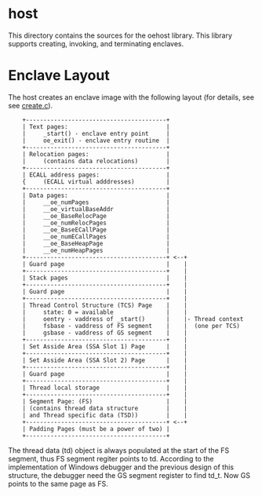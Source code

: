 host
====

This directory contains the sources for the oehost library. This library
supports creating, invoking, and terminating enclaves.

# Enclave Layout

The host creates an enclave image with the following layout (for details, see
see [create.c](create.c)).

        +----------------------------------------+
        | Text pages:                            |
        |     _start() - enclave entry point     |
        |     oe_exit() - enclave entry routine  |
        +----------------------------------------+
        | Relocation pages:                      |
        |     (contains data relocations)        |
        +----------------------------------------+
        | ECALL address pages:                   |
        {     (ECALL virtual adddresses)         |
        +----------------------------------------+
        | Data pages:                            |
        |     __oe_numPages                      |
        |     __oe_virtualBaseAddr               |
        |     __oe_BaseRelocPage                 |
        |     __oe_numRelocPages                 |
        |     __oe_BaseECallPage                 |
        |     __oe_numECallPages                 |
        |     __oe_BaseHeapPage                  |
        |     __oe_numHeapPages                  |
        +----------------------------------------+ <--+
        | Guard page                             |    |
        +----------------------------------------+    |
        | Stack pages                            |    |
        +----------------------------------------+    |
        | Guard page                             |    |
        +----------------------------------------+    |
        | Thread Control Structure (TCS) Page    |    |
        |     state: 0 = available               |    |
        |     oentry - vaddress of _start()      |    |- Thread context
        |     fsbase - vaddress of FS segment    |    |  (one per TCS)
        |     gsbase - vaddress of GS segment    |    |
        +----------------------------------------+    |
        | Set Asside Area (SSA Slot 1) Page      |    |
        +----------------------------------------+    |
        | Set Asside Area (SSA Slot 2) Page      |    |
        +----------------------------------------+    |
        | Guard page                             |    |
        +----------------------------------------+    |
        | Thread local storage                   |    |
        +----------------------------------------+    |
        | Segment Page: (FS)                     |    |
        | (contains thread data structure        |    |
        | and Thread specific data (TSD))        |    |
        +----------------------------------------+ <--+
        | Padding Pages (must be a power of two) |
        +----------------------------------------+
The thread data (td) object is always populated at the start of the
FS segment, thus FS segment regiter points to td.
According to the implementation of Windows debugger and the previous
design of this structure, the debugger need the GS segment register
to find td_t. Now GS points to the same page as FS.
